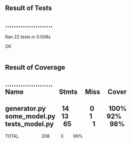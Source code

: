 ## Result of Tests
......................
----------------------------------------------------------------------
Ran 22 tests in 0.008s

OK
<br> <br>
## Result of Coverage
...................... <br>
Name &emsp;&emsp;&emsp;&emsp;&emsp;                 Stmts&nbsp;&nbsp;&nbsp;&nbsp;   Miss&nbsp;&nbsp;&nbsp;&nbsp;  Cover
----------------------------------------
generator.py    &emsp;&emsp;       14&emsp;&emsp;&emsp;      0&emsp;&emsp;   100%<br>
some_model.py&nbsp;&nbsp;&nbsp;           13&emsp;&emsp;&emsp;      1    &emsp;&emsp;92%<br>
tests_model.py&emsp;&nbsp;          65&emsp;&emsp;&emsp;      1&emsp;&emsp;    98%
----------------------------------------
TOTAL&emsp;&emsp;&emsp;&emsp;&emsp;                  208&emsp;&emsp;&nbsp;      3&emsp;&emsp;    99%
